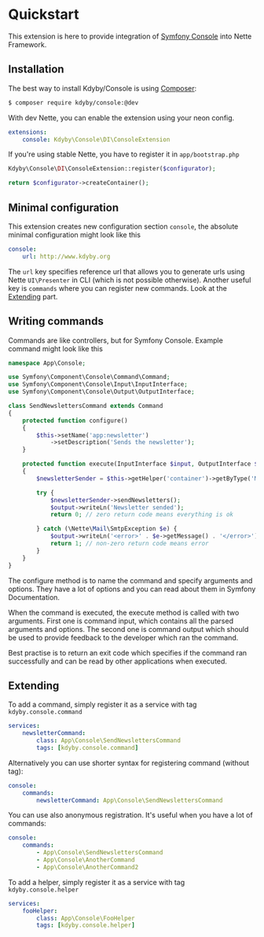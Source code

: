 Quickstart
==========

This extension is here to provide integration of [Symfony Console](https://github.com/symfony/console) into Nette Framework.


Installation
-----------

The best way to install Kdyby/Console is using  [Composer](http://getcomposer.org/):

```sh
$ composer require kdyby/console:@dev
```

With dev Nette, you can enable the extension using your neon config.

```yml
extensions:
	console: Kdyby\Console\DI\ConsoleExtension
```

If you're using stable Nette, you have to register it in `app/bootstrap.php`

```php
Kdyby\Console\DI\ConsoleExtension::register($configurator);

return $configurator->createContainer();
```


Minimal configuration
---------------------

This extension creates new configuration section `console`, the absolute minimal configuration might look like this

```yml
console:
	url: http://www.kdyby.org
```

The `url` key specifies reference url that allows you to generate urls using Nette `UI\Presenter` in CLI (which is not possible otherwise). Another useful key is `commands` where you can register new commands. Look at the [Extending](https://github.com/Kdyby/Console/blob/master/docs/en/index.md#extending) part.


Writing commands
----------------

Commands are like controllers, but for Symfony Console. Example command might look like this

```php
namespace App\Console;

use Symfony\Component\Console\Command\Command;
use Symfony\Component\Console\Input\InputInterface;
use Symfony\Component\Console\Output\OutputInterface;

class SendNewslettersCommand extends Command
{
	protected function configure()
	{
		$this->setName('app:newsletter')
			->setDescription('Sends the newsletter');
	}

	protected function execute(InputInterface $input, OutputInterface $output)
	{
		$newsletterSender = $this->getHelper('container')->getByType('Models\NewsletterSender');

		try {
			$newsletterSender->sendNewsletters();
			$output->writeLn('Newsletter sended');
			return 0; // zero return code means everything is ok

		} catch (\Nette\Mail\SmtpException $e) {
			$output->writeLn('<error>' . $e->getMessage() . '</error>');
			return 1; // non-zero return code means error
		}
	}
}
```

The configure method is to name the command and specify arguments and options.
They have a lot of options and you can read about them in Symfony Documentation.

When the command is executed, the execute method is called with two arguments.
First one is command input, which contains all the parsed arguments and options.
The second one is command output which should be used to provide feedback to the developer which ran the command.

Best practise is to return an exit code which specifies if the command ran successfully and can be read by other applications when executed.


Extending
---------

To add a command, simply register it as a service with tag `kdyby.console.command`

```yml
services:
	newsletterCommand:
		class: App\Console\SendNewslettersCommand
		tags: [kdyby.console.command]
```

Alternatively you can use shorter syntax for registering command (without tag):

```yml
console:
	commands:
		newsletterCommand: App\Console\SendNewslettersCommand
```

You can use also anonymous registration. It's useful when you have a lot of commands:

```yml
console:
	commands:
		- App\Console\SendNewslettersCommand
		- App\Console\AnotherCommand
		- App\Console\AnotherCommand2
```

To add a helper, simply register it as a service with tag `kdyby.console.helper`


```yml
services:
	fooHelper:
		class: App\Console\FooHelper
		tags: [kdyby.console.helper]
```
